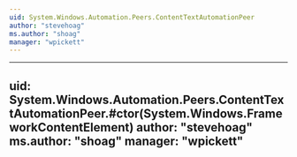 ```yaml
---
uid: System.Windows.Automation.Peers.ContentTextAutomationPeer
author: "stevehoag"
ms.author: "shoag"
manager: "wpickett"
---
```


---
uid: System.Windows.Automation.Peers.ContentTextAutomationPeer.#ctor(System.Windows.FrameworkContentElement)
author: "stevehoag"
ms.author: "shoag"
manager: "wpickett"
---
